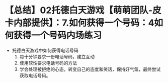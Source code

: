 # 【总结】02托德白天游戏【萌萌团队-皮卡内部提供】：7.如何获得一个号码：4如何获得一个号码内场练习

-   托德白天游戏中如何获得电话号码
    1.  每十分钟要求一份电话号码，建立互动
    2.  使用软性要求电话号码的方法
    3.  学会处理被拒绝的心态，转变自己的态度和笑话，保持好气氛，最终尝试获取电话号码。